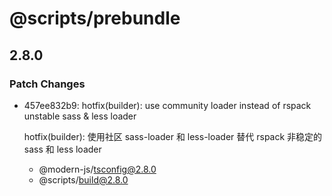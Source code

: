 # @scripts/prebundle

## 2.8.0

### Patch Changes

- 457ee832b9: hotfix(builder): use community loader instead of rspack unstable sass & less loader

  hotfix(builder): 使用社区 sass-loader 和 less-loader 替代 rspack 非稳定的 sass 和 less loader

  - @modern-js/tsconfig@2.8.0
  - @scripts/build@2.8.0
